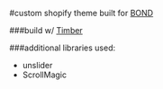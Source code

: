 #custom shopify theme built for [BOND](https://www.shopbond.nyc/)

###build w/ [Timber](https://shopify.github.io/Timber/)

###additional libraries used:
  - unslider
  - ScrollMagic